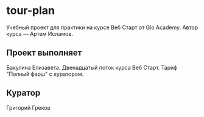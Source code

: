 # tour-plan
Учебный проект для практики на курсе Веб Старт от Glo Academy. Автор курса — Артем Исламов.

## Проект выполняет
Бакулина Елизавета. Двенадцатый поток курса Веб Старт. Тариф "Полный фарш" с куратором.

## Куратор
Григорий Греков
